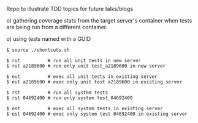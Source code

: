 
Repo to illustrate TDD topics for future talks/blogs

o) gathering coverage stats from the target server's container
   when tests are being run from a different container.

o) using tests named with a GUID

```
$ source ./shortcuts.sh

$ rut          # run all unit tests in new server
$ rut a2189600 # run only unit test_a2189600 in new server

$ eut          # exec all unit tests in existing server
$ eut a2189600 # exec only unit test a2189600 in existing server

$ rst          # run all system tests
$ rst 04692400 # run only system test_04692400

$ est          # exec all system tests in existing server
$ est 04692400 # exec only system test 04692400 in existing server
```
